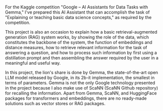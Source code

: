 For the Kaggle competition "Google – AI Assistants for Data Tasks with Gemma," I've prepared this AI Assistant that can accomplish the task of "Explaining or teaching basic data science concepts," as required by the competition.

This project is also an occasion to explain how a basic retrieval-augmented generation (RAG) system works, by showing the role of the data, which constitutes the backbone of the system, the function of embeddings and distance measures, how to retrieve relevant information for the task of answering a question, and how to process such information by first using a distillation prompt and then assembling the answer required by the user in a meaningful and useful way.

In this project, the lion's share is done by Gemma, the state-of-the-art open LLM model released by Google, in its 2b-it implementation, the smallest in terms of parameters. Gemma is not the only Google technology presented in the project because I also make use of ScaNN (ScaNN Github repository) for recalling the information. Apart from Gemma, ScaNN, and HuggingFace packages for transformers and embeddings, there are no ready-made solutions such as vector stores or RAG packages. 
